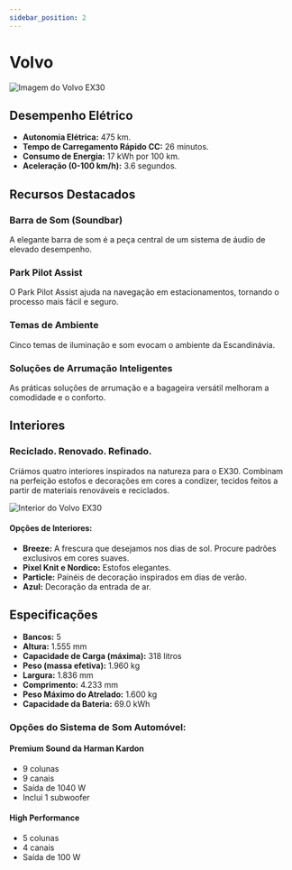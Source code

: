 ```yaml
---
sidebar_position: 2
---
```


# Volvo

![Imagem do Volvo EX30](https://www.volvocars.com/images/v/-/media/applications/pdpspecificationpage/my24/ex30-electric/reveal/ex30-electric-overview-gallery-item8-16x9.jpg?iar=0&w=1920)

## Desempenho Elétrico

- **Autonomia Elétrica:** 475 km.
- **Tempo de Carregamento Rápido CC:** 26 minutos.
- **Consumo de Energia:** 17 kWh por 100 km.
- **Aceleração (0-100 km/h):** 3.6 segundos.

## Recursos Destacados

### Barra de Som (Soundbar)

A elegante barra de som é a peça central de um sistema de áudio de elevado desempenho.

### Park Pilot Assist

O Park Pilot Assist ajuda na navegação em estacionamentos, tornando o processo mais fácil e seguro.

### Temas de Ambiente

Cinco temas de iluminação e som evocam o ambiente da Escandinávia.

### Soluções de Arrumação Inteligentes

As práticas soluções de arrumação e a bagageira versátil melhoram a comodidade e o conforto.

## Interiores

### Reciclado. Renovado. Refinado.

Criámos quatro interiores inspirados na natureza para o EX30. Combinam na perfeição estofos e decorações em cores a condizer, tecidos feitos a partir de materiais renováveis e reciclados.

![Interior do Volvo EX30](https://www.volvocars.com/images/v/-/media/applications/pdpspecificationpage/my24/ex30-electric/reveal/ex30-electric-interior-room-item1-image1-4x3.jpg?iar=0&w=1080)

#### Opções de Interiores:

- **Breeze:** A frescura que desejamos nos dias de sol. Procure padrões exclusivos em cores suaves.
- **Pixel Knit e Nordico:** Estofos elegantes.
- **Particle:** Painéis de decoração inspirados em dias de verão.
- **Azul:** Decoração da entrada de ar.

## Especificações

- **Bancos:** 5
- **Altura:** 1.555 mm
- **Capacidade de Carga (máxima):** 318 litros
- **Peso (massa efetiva):** 1.960 kg
- **Largura:** 1.836 mm
- **Comprimento:** 4.233 mm
- **Peso Máximo do Atrelado:** 1.600 kg
- **Capacidade da Bateria:** 69.0 kWh

### Opções do Sistema de Som Automóvel:

#### Premium Sound da Harman Kardon

- 9 colunas
- 9 canais
- Saída de 1040 W
- Inclui 1 subwoofer

#### High Performance

- 5 colunas
- 4 canais
- Saída de 100 W

 
 



